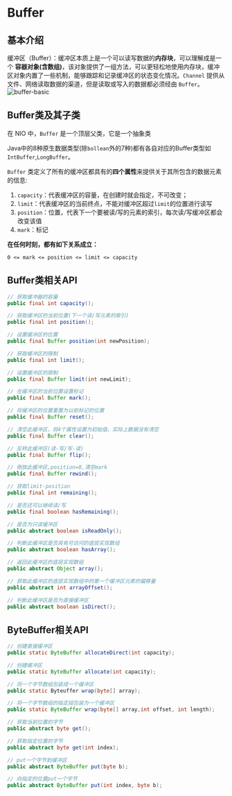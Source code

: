 # Buffer
## 基本介绍
缓冲区（Buffer）：缓冲区本质上是一个可以读写数据的**内存块**，可以理解成是一个 **容器对象(含数组)**，该对象提供了一组方法，可以更轻松地使用内存块，缓冲区对象内置了一些机制，能够跟踪和记录缓冲区的状态变化情况。`Channel`  提供从文件、网络读取数据的渠道，但是读取或写入的数据都必须经由 `Buffer`。
![buffer-basic](/assets/buffer-basic.jpg)

## Buffer类及其子类
在 NIO  中，`Buffer` 是一个顶层父类，它是一个抽象类

Java中的8种原生数据类型(除`bollean`外的7种)都有各自对应的Buffer类型如`IntBuffer`,`LongBuffer`。

 `Buffer` 类定义了所有的缓冲区都具有的**四个属性**来提供关于其所包含的数据元素的信息:
 1. `capacity`：代表缓冲区的容量，在创建时就会指定，不可改变；
 2. `limit`：代表缓冲区的当前终点，不能对缓冲区超过`limit`的位置进行读写
 3. `position`：位置，代表下一个要被读/写的元素的索引，每次读/写缓冲区都会改变该值
 4. `mark`：标记

 **在任何时刻，都有如下关系成立：**
 ```
 0 <= mark <= position <= limit <= capacity
 ```

 ## Buffer类相关API
 ```java
// 获取缓冲器的容量
public final int capacity();

// 获取缓冲区的当前位置(下一个读/写元素的索引)
public final int position();

// 设置缓冲区的位置
public final Buffer position(int newPosition);

// 获取缓冲区的限制
public final int limit();

// 设置缓冲区的限制
public final Buffer limit(int newLimit);

// 在缓冲区的当前位置设置标记
public final Buffer mark();

// 将缓冲区的位置重置为以前标记的位置
public final Buffer reset();

// 清空此缓冲区，将4个属性设置为初始值，实际上数据没有清空
public final Buffer clear();

// 反转此缓冲区(读-写/写-读)
public final Buffer flip();

// 倒放此缓冲区,position=0,清空mark
public final Buffer rewind();

// 获取limit-position
public final int remaining();

// 是否还可以继续读/写
public final boolean hasRemaining();

// 是否为只读缓冲区
public abstract boolean isReadOnly();

// 判断此缓冲区是否具有可访问的底层实现数组
public abstract boolean hasArray();

// 返回此缓冲区的底层实现数组
public abstract Object array();

// 获取此缓冲区的底层实现数组中的第一个缓冲区元素的偏移量
public abstract int arrayOffset();

// 判断此缓冲区是否为直接缓冲区
public abstract boolean isDirect();
 ```

## ByteBuffer相关API
```java
// 创建直接缓冲区
public static ByteBuffer allocateDirect(int capacity);

// 创建缓冲区
public static ByteBuffer allocate(int capacity);

// 将一个字节数组包装成一个缓冲区
public static Byteuffer wrap(byte[] array);

// 将一个字节数组的指定段包装为一个缓冲区
public static ByteBuffer wrap(byte[] array,int offset, int length);

// 获取当前位置的字节
public abstract byte get();

// 获取指定位置的字节
public abstract byte get(int index);

// put一个字节到缓冲区
public abstract ByteBuffer put(byte b);

// 向指定的位置put一个字节
public abstract ByteBuffer put(int index, byte b);
```
